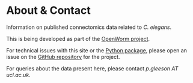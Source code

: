 # About & Contact 

Information on published connectomics data related to _C. elegans_. 

This is being developed as part of the [OpenWorm project](https://www.openworm.org).

For technical issues with this site or the [Python package](Python.md), please open an issue on the [GitHub repository](https://github.com/openworm/ConnectomeToolbox) for the project. 

For queries about the data present here, please contact *p.gleeson AT ucl.ac.uk*.

